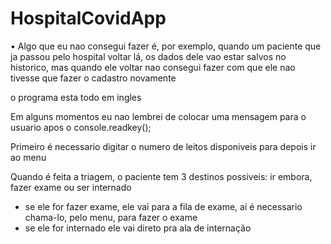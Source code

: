 # HospitalCovidApp

• Algo que eu nao consegui fazer é, por exemplo, quando um paciente que ja passou pelo hospital voltar lá, os dados dele vao estar salvos no historico, mas quando ele voltar nao consegui fazer com que ele nao tivesse que fazer o cadastro novamente

o programa esta todo em ingles

Em alguns momentos eu nao lembrei de colocar uma mensagem para o usuario apos o console.readkey();

Primeiro é necessario digitar o numero de leitos disponiveis para depois ir ao menu

Quando é feita a triagem, o paciente tem 3 destinos possiveis: ir embora, fazer exame ou ser internado
- se ele for fazer exame, ele vai para a fila de exame, ai é necessario chama-lo, pelo menu, para fazer o exame
- se ele for internado ele vai direto pra ala de internação
